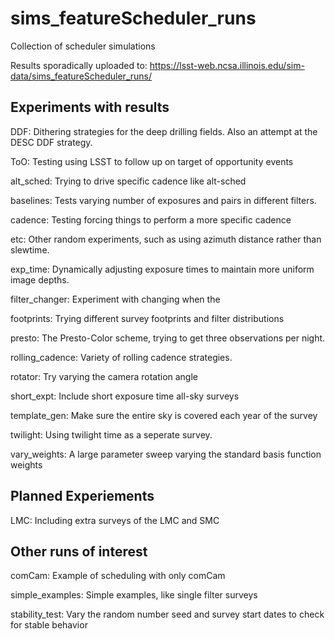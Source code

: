 # sims_featureScheduler_runs
Collection of scheduler simulations

Results sporadically uploaded to: https://lsst-web.ncsa.illinois.edu/sim-data/sims_featureScheduler_runs/


## Experiments with results

DDF: Dithering strategies for the deep drilling fields. Also an attempt at the DESC DDF strategy.

ToO: Testing using LSST to follow up on target of opportunity events

alt_sched: Trying to drive specific cadence like alt-sched

baselines: Tests varying number of exposures and pairs in different filters.

cadence: Testing forcing things to perform a more specific cadence

etc: Other random experiments, such as using azimuth distance rather than slewtime.

exp_time: Dynamically adjusting exposure times to maintain more uniform image depths.

filter_changer:  Experiment with changing when the 

footprints: Trying different survey footprints and filter distributions

presto: The Presto-Color scheme, trying to get three observations per night.

rolling_cadence: Variety of rolling cadence strategies.

rotator: Try varying the camera rotation angle

short_expt: Include short exposure time all-sky surveys

template_gen: Make sure the entire sky is covered each year of the survey

twilight: Using twilight time as a seperate survey.

vary_weights: A large parameter sweep varying the standard basis function weights


## Planned Experiements

LMC:  Including extra surveys of the LMC and SMC


## Other runs of interest

comCam: Example of scheduling with only comCam

simple_examples: Simple examples, like single filter surveys

stability_test: Vary the random number seed and survey start dates to check for stable behavior